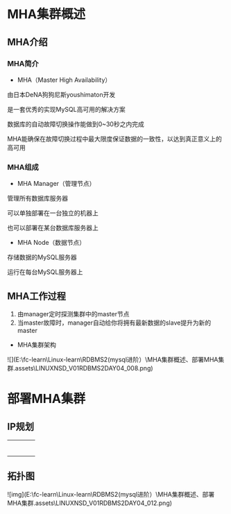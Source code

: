 # MHA集群概述

## MHA介绍
### MHA简介

- MHA（Master High Availability）

由日本DeNA狗狗尼斯youshimaton开发

是一套优秀的实现MySQL高可用的解决方案

数据库的自动故障切换操作能做到0~30秒之内完成

MHA能确保在故障切换过程中最大限度保证数据的一致性，以达到真正意义上的高可用

### MHA组成

- MHA Manager（管理节点）

管理所有数据库服务器

可以单独部署在一台独立的机器上

也可以部署在某台数据库服务器上

- MHA Node（数据节点）

存储数据的MySQL服务器

运行在每台MySQL服务器上 



## MHA工作过程

1. 由manager定时探测集群中的master节点
2. 当master故障时，manager自动给你将拥有最新数据的slave提升为新的master



- MHA集群架构

![](E:\fc-learn\Linux-learn\RDBMS2(mysql进阶）\MHA集群概述、部署MHA集群.assets\LINUXNSD_V01RDBMS2DAY04_008.png)



# 部署MHA集群

## IP规划

|      |      |      |      |
| ---- | ---- | ---- | ---- |
|      |      |      |      |
|      |      |      |      |
|      |      |      |      |
|      |      |      |      |
|      |      |      |      |
|      |      |      |      |

## 拓扑图

![img](E:\fc-learn\Linux-learn\RDBMS2(mysql进阶）\MHA集群概述、部署MHA集群.assets\LINUXNSD_V01RDBMS2DAY04_012.png)

